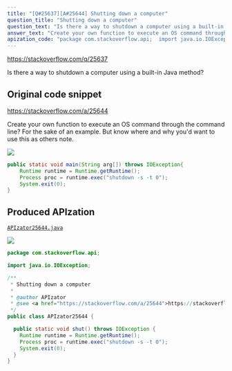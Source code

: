 ```yaml
---
title: "[Q#25637][A#25644] Shutting down a computer"
question_title: "Shutting down a computer"
question_text: "Is there a way to shutdown a computer using a built-in Java method?"
answer_text: "Create your own function to execute an OS command through the command line? For the sake of an example. But know where and why you'd want to use this as others note."
apization_code: "package com.stackoverflow.api;  import java.io.IOException;  /**  * Shutting down a computer  *  * @author APIzator  * @see <a href=\"https://stackoverflow.com/a/25644\">https://stackoverflow.com/a/25644</a>  */ public class APIzator25644 {    public static void shut() throws IOException {     Runtime runtime = Runtime.getRuntime();     Process proc = runtime.exec(\"shutdown -s -t 0\");     System.exit(0);   } }"
---
```


https://stackoverflow.com/q/25637

Is there a way to shutdown a computer using a built-in Java method?



## Original code snippet

https://stackoverflow.com/a/25644

Create your own function to execute an OS command through the command line?
For the sake of an example. But know where and why you&#x27;d want to use this as others note.

<div class="code-logo"><img src="/stackoverflow.png" /></div>

```java
public static void main(String arg[]) throws IOException{
    Runtime runtime = Runtime.getRuntime();
    Process proc = runtime.exec("shutdown -s -t 0");
    System.exit(0);
}
```

## Produced APIzation

[`APIzator25644.java`](https://github.com/blind-papers/apization-temp-data/raw/main/search/APIzator25644.java)

<div class="code-logo"><img src="/apizator.png" /></div>

```java
package com.stackoverflow.api;

import java.io.IOException;

/**
 * Shutting down a computer
 *
 * @author APIzator
 * @see <a href="https://stackoverflow.com/a/25644">https://stackoverflow.com/a/25644</a>
 */
public class APIzator25644 {

  public static void shut() throws IOException {
    Runtime runtime = Runtime.getRuntime();
    Process proc = runtime.exec("shutdown -s -t 0");
    System.exit(0);
  }
}

```